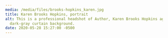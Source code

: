 ```yaml
---
media: /media/files/brooks-hopkins_karen.jpg
title: Karen Brooks Hopkins, portrait
alt: This is a professional headshot of Author, Karen Brooks Hopkins against a
  dark-gray curtain background.
date: 2020-05-28 15:27:00 -0500
---
```

